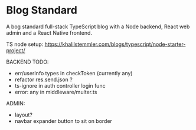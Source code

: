 # Blog Standard

A bog standard full-stack TypeScript blog with a Node backend, React web admin and a React Native frontend.

TS node setup: https://khalilstemmler.com/blogs/typescript/node-starter-project/

BACKEND TODO:

* err/userInfo types in checkToken (currently any)
* refactor res.send.json ?
* ts-ignore in auth controller login func
* error: any in middleware/multer.ts

ADMIN:

* layout?
* navbar expander button to sit on border